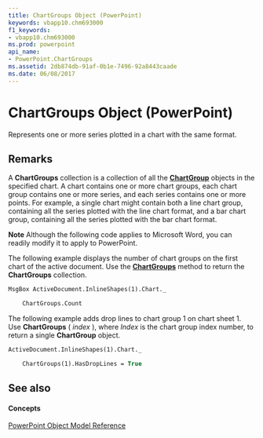 ```yaml
---
title: ChartGroups Object (PowerPoint)
keywords: vbapp10.chm693000
f1_keywords:
- vbapp10.chm693000
ms.prod: powerpoint
api_name:
- PowerPoint.ChartGroups
ms.assetid: 2db874db-91af-0b1e-7496-92a8443caade
ms.date: 06/08/2017
---
```



# ChartGroups Object (PowerPoint)

Represents one or more series plotted in a chart with the same format.


## Remarks

 A **ChartGroups** collection is a collection of all the **[ChartGroup](PowerPoint.ChartGroup.md)** objects in the specified chart. A chart contains one or more chart groups, each chart group contains one or more series, and each series contains one or more points. For example, a single chart might contain both a line chart group, containing all the series plotted with the line chart format, and a bar chart group, containing all the series plotted with the bar chart format.




 **Note**  Although the following code applies to Microsoft Word, you can readily modify it to apply to PowerPoint.

 The following example displays the number of chart groups on the first chart of the active document. Use the **[ChartGroups](PowerPoint.Chart.ChartGroups.md)** method to return the **ChartGroups** collection.




```vb
MsgBox ActiveDocument.InlineShapes(1).Chart._

    ChartGroups.Count
```

The following example adds drop lines to chart group 1 on chart sheet 1. Use  **ChartGroups** ( _index_ ), where _Index_ is the chart group index number, to return a single **ChartGroup** object.




```vb
ActiveDocument.InlineShapes(1).Chart._

    ChartGroups(1).HasDropLines = True
```


## See also


#### Concepts


[PowerPoint Object Model Reference](object-model-powerpoint-vba-reference.md)

